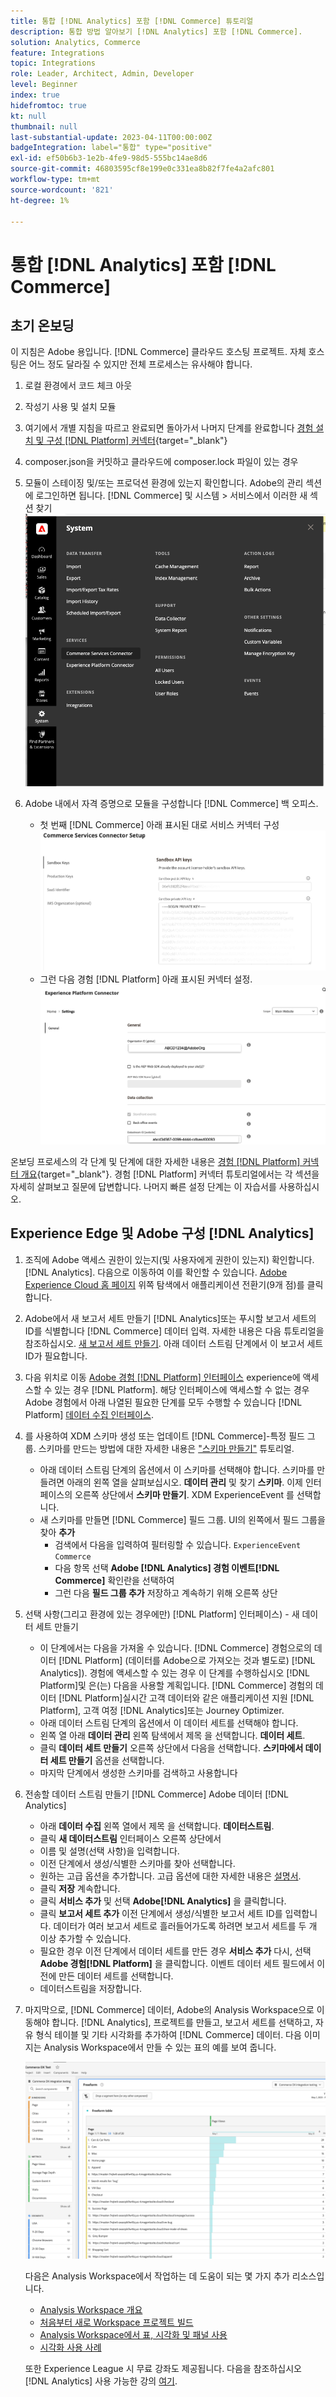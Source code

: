 ```yaml
---
title: 통합 [!DNL Analytics] 포함 [!DNL Commerce] 튜토리얼
description: 통합 방법 알아보기 [!DNL Analytics] 포함 [!DNL Commerce].
solution: Analytics, Commerce
feature: Integrations
topic: Integrations
role: Leader, Architect, Admin, Developer
level: Beginner
index: true
hidefromtoc: true
kt: null
thumbnail: null
last-substantial-update: 2023-04-11T00:00:00Z
badgeIntegration: label="통합" type="positive"
exl-id: ef50b6b3-1e2b-4fe9-98d5-555bc14ae8d6
source-git-commit: 46803595cf8e199e0c331ea8b82f7fe4a2afc801
workflow-type: tm+mt
source-wordcount: '821'
ht-degree: 1%

---
```


# 통합 [!DNL Analytics] 포함 [!DNL Commerce]

## 초기 온보딩

이 지침은 Adobe 용입니다. [!DNL Commerce] 클라우드 호스팅 프로젝트. 자체 호스팅은 어느 정도 달라질 수 있지만 전체 프로세스는 유사해야 합니다.

1. 로컬 환경에서 코드 체크 아웃
1. 작성기 사용 및 설치 모듈
1. 여기에서 개별 지침을 따르고 완료되면 돌아가서 나머지 단계를 완료합니다
   [경험 설치 및 구성 [!DNL Platform] 커넥터](https://experienceleague.adobe.com/docs/commerce-merchant-services/experience-platform-connector/fundamentals/install.html){target="_blank"}


1. composer.json을 커밋하고 클라우드에 composer.lock 파일이 있는 경우
1. 모듈이 스테이징 및/또는 프로덕션 환경에 있는지 확인합니다. Adobe의 관리 섹션에 로그인하면 됩니다. [!DNL Commerce] 및 시스템 > 서비스에서 이러한 새 섹션 찾기
   ![경험 [!DNL Platform] 커넥터 확장](./assets/analytics-commerce/admin-view-experience-platform-commector-extension.png)

1. Adobe 내에서 자격 증명으로 모듈을 구성합니다 [!DNL Commerce] 백 오피스.
   * 첫 번째 [!DNL Commerce] 아래 표시된 대로 서비스 커넥터 구성
     ![[!DNL Commerce] 서비스 커넥터 설정](./assets/analytics-commerce/commerce-services-connector-setup.png)
   * 그런 다음 경험 [!DNL Platform] 아래 표시된 커넥터 설정.
     ![경험 [!DNL Platform] 커넥터](./assets/analytics-commerce/experience-platform-connector.png)

온보딩 프로세스의 각 단계 및 단계에 대한 자세한 내용은 [경험 [!DNL Platform] 커넥터 개요](https://experienceleague.adobe.com/docs/commerce-merchant-services/experience-platform-connector/overview.html){target="_blank"}. 경험 [!DNL Platform] 커넥터 튜토리얼에서는 각 섹션을 자세히 살펴보고 질문에 답변합니다. 나머지 빠른 설정 단계는 이 자습서를 사용하십시오.

## Experience Edge 및 Adobe 구성 [!DNL Analytics]

1. 조직에 Adobe 액세스 권한이 있는지(및 사용자에게 권한이 있는지) 확인합니다. [!DNL Analytics]. 다음으로 이동하여 이를 확인할 수 있습니다. [Adobe Experience Cloud 홈 페이지](https://experience.adobe.com/) 위쪽 탐색에서 애플리케이션 전환기(9개 점)를 클릭합니다.

1. Adobe에서 새 보고서 세트 만들기 [!DNL Analytics]또는 푸시할 보고서 세트의 ID를 식별합니다 [!DNL Commerce] 데이터 입력. 자세한 내용은 다음 튜토리얼을 참조하십시오. [새 보고서 세트 만들기](https://experienceleague.adobe.com/docs/analytics-learn/tutorials/intro-to-analytics/analytics-basics/understanding-and-creating-report-suites.html?lang=ko-KR). 아래 데이터 스트림 단계에서 이 보고서 세트 ID가 필요합니다.

1. 다음 위치로 이동 [Adobe 경험 [!DNL Platform] 인터페이스](https://platform.adobe.com) experience에 액세스할 수 있는 경우 [!DNL Platform]. 해당 인터페이스에 액세스할 수 없는 경우 Adobe 경험에서 아래 나열된 필요한 단계를 모두 수행할 수 있습니다 [!DNL Platform] [데이터 수집 인터페이스](https://experience.adobe.com/#/data-collection).

1. 를 사용하여 XDM 스키마 생성 또는 업데이트 [!DNL Commerce]-특정 필드 그룹. 스키마를 만드는 방법에 대한 자세한 내용은 [&quot;스키마 만들기&quot;](https://experienceleague.adobe.com/docs/platform-learn/tutorials/schemas/create-schemas.html) 튜토리얼.
   * 아래 데이터 스트림 단계의 옵션에서 이 스키마를 선택해야 합니다. 스키마를 만들려면 아래의 왼쪽 열을 살펴보십시오. **데이터 관리** 및 찾기 **스키마**. 이제 인터페이스의 오른쪽 상단에서 **스키마 만들기**. XDM ExperienceEvent 를 선택합니다.
   * 새 스키마를 만들면 [!DNL Commerce] 필드 그룹. UI의 왼쪽에서 필드 그룹을 찾아 **추가**
      * 검색에서 다음을 입력하여 필터링할 수 있습니다. `ExperienceEvent Commerce`
      * 다음 항목 선택 **Adobe [!DNL Analytics] 경험 이벤트[!DNL Commerce]** 확인란을 선택하여
      * 그런 다음 **필드 그룹 추가** 저장하고 계속하기 위해 오른쪽 상단

1. 선택 사항(그리고 환경에 있는 경우에만) [!DNL Platform] 인터페이스) - 새 데이터 세트 만들기
   * 이 단계에서는 다음을 가져올 수 있습니다. [!DNL Commerce] 경험으로의 데이터 [!DNL Platform] (데이터를 Adobe으로 가져오는 것과 별도로) [!DNL Analytics]). 경험에 액세스할 수 있는 경우 이 단계를 수행하십시오 [!DNL Platform]및 은(는) 다음을 사용할 계획입니다. [!DNL Commerce] 경험의 데이터 [!DNL Platform]실시간 고객 데이터와 같은 애플리케이션 지원 [!DNL Platform], 고객 여정 [!DNL Analytics]또는 Journey Optimizer.
   * 아래 데이터 스트림 단계의 옵션에서 이 데이터 세트를 선택해야 합니다.
   * 왼쪽 열 아래 **데이터 관리** 왼쪽 탐색에서 제목 을 선택합니다. **데이터 세트**.
   * 클릭 **데이터 세트 만들기** 오른쪽 상단에서 다음을 선택합니다. **스키마에서 데이터 세트 만들기** 옵션을 선택합니다.
   * 마지막 단계에서 생성한 스키마를 검색하고 사용합니다

1. 전송할 데이터 스트림 만들기 [!DNL Commerce] Adobe 데이터 [!DNL Analytics]
   * 아래 **데이터 수집** 왼쪽 열에서 제목 을 선택합니다. **데이터스트림**.
   * 클릭 **새 데이터스트림** 인터페이스 오른쪽 상단에서
   * 이름 및 설명(선택 사항)을 입력합니다.
   * 이전 단계에서 생성/식별한 스키마를 찾아 선택합니다.
   * 원하는 고급 옵션을 추가합니다. 고급 옵션에 대한 자세한 내용은 [설명서](https://experienceleague.adobe.com/docs/experience-platform/datastreams/configure.html).
   * 클릭 **저장** 계속합니다.
   * 클릭 **서비스 추가** 및 선택 **Adobe[!DNL Analytics]** 을 클릭합니다.
   * 클릭 **보고서 세트 추가** 이전 단계에서 생성/식별한 보고서 세트 ID를 입력합니다. 데이터가 여러 보고서 세트로 흘러들어가도록 하려면 보고서 세트를 두 개 이상 추가할 수 있습니다.
   * 필요한 경우 이전 단계에서 데이터 세트를 만든 경우 **서비스 추가** 다시, 선택 **Adobe 경험[!DNL Platform]** 을 클릭합니다. 이벤트 데이터 세트 필드에서 이전에 만든 데이터 세트를 선택합니다.
   * 데이터스트림을 저장합니다.

1. 마지막으로, [!DNL Commerce] 데이터, Adobe의 Analysis Workspace으로 이동해야 합니다. [!DNL Analytics], 프로젝트를 만들고, 보고서 세트를 선택하고, 자유 형식 테이블 및 기타 시각화를 추가하여 [!DNL Commerce] 데이터. 다음 이미지는 Analysis Workspace에서 만들 수 있는 표의 예를 보여 줍니다.

   ![[!DNL Analytics] 일부 상거래 데이터의 스크린샷](./assets/analytics-commerce/analytics-screenshot-commerce-items.png)

   다음은 Analysis Workspace에서 작업하는 데 도움이 되는 몇 가지 추가 리소스입니다.

   * [Analysis Workspace 개요](https://experienceleague.adobe.com/docs/analytics-learn/tutorials/analysis-workspace/analysis-workspace-basics/analysis-workspace-overview.html)
   * [처음부터 새로 Workspace 프로젝트 빌드](https://experienceleague.adobe.com/docs/analytics-learn/tutorials/analysis-workspace/analysis-workspace-basics/building-a-workspace-project-from-scratch.html)
   * [Analysis Workspace에서 표, 시각화 및 패널 사용](https://experienceleague.adobe.com/docs/analytics-learn/tutorials/analysis-workspace/using-panels/using-tables-visualizations-and-panels.html)
   * [시각화 사용 사례](https://experienceleague.adobe.com/docs/analytics-learn/tutorials/analysis-workspace/visualizations/visualization-use-cases.html)

   또한 Experience League 시 무료 강좌도 제공됩니다. 다음을 참조하십시오 [!DNL Analytics] 사용 가능한 강의 [여기](https://experienceleague.adobe.com/?lang=en&amp;Solution=Analytics#courses).
